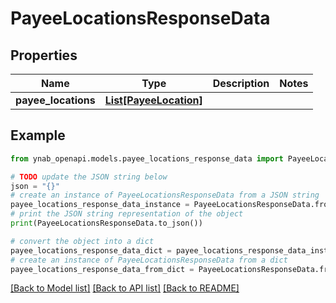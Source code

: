 # PayeeLocationsResponseData


## Properties

Name | Type | Description | Notes
------------ | ------------- | ------------- | -------------
**payee_locations** | [**List[PayeeLocation]**](PayeeLocation.md) |  | 

## Example

```python
from ynab_openapi.models.payee_locations_response_data import PayeeLocationsResponseData

# TODO update the JSON string below
json = "{}"
# create an instance of PayeeLocationsResponseData from a JSON string
payee_locations_response_data_instance = PayeeLocationsResponseData.from_json(json)
# print the JSON string representation of the object
print(PayeeLocationsResponseData.to_json())

# convert the object into a dict
payee_locations_response_data_dict = payee_locations_response_data_instance.to_dict()
# create an instance of PayeeLocationsResponseData from a dict
payee_locations_response_data_from_dict = PayeeLocationsResponseData.from_dict(payee_locations_response_data_dict)
```
[[Back to Model list]](../README.md#documentation-for-models) [[Back to API list]](../README.md#documentation-for-api-endpoints) [[Back to README]](../README.md)


